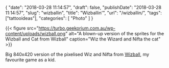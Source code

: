 {
    "date": "2018-03-28 11:14:57",
    "draft": false,
    "publishDate": "2018-03-28 11:14:57",
    "slug": "wizballin",
    "title": "Wizballin'",
    "url": "\/wizballin\/",
    "tags": ["tattooideas"],
    "categories": [
        "Photo"
    ]
}

{{< figure src="https://turbo.geekorium.com.au/wp-content/uploads/wizball.png" alt="A blown-up version of the sprites for the Wizball and Cat from Wizball" caption="Wiz the Wizard and Nifta the cat" >}}

Big 840x420 version of the pixelised Wiz and Nifta from [Wizball](https://en.wikipedia.org/wiki/Wizball), my favourite game as a kid.